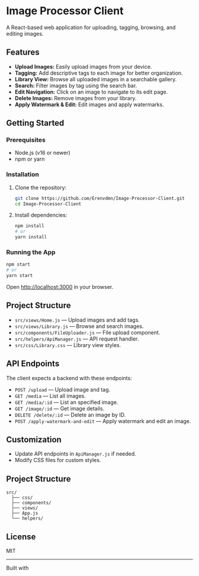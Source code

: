 # Image Processor Client

A React-based web application for uploading, tagging, browsing, and editing images.

## Features

- **Upload Images:** Easily upload images from your device.
- **Tagging:** Add descriptive tags to each image for better organization.
- **Library View:** Browse all uploaded images in a searchable gallery.
- **Search:** Filter images by tag using the search bar.
- **Edit Navigation:** Click on an image to navigate to its edit page.
- **Delete Images:** Remove images from your library.
- **Apply Watermark & Edit:** Edit images and apply watermarks.

## Getting Started

### Prerequisites

- Node.js (v16 or newer)
- npm or yarn

### Installation

1. Clone the repository:
    ```sh
    git clone https://github.com/Erenvdmn/Image-Processor-Client.git
    cd Image-Processor-Client
    ```

2. Install dependencies:
    ```sh
    npm install
    # or
    yarn install
    ```

### Running the App

```sh
npm start
# or
yarn start
```

Open [http://localhost:3000](http://localhost:3000) in your browser.

## Project Structure

- `src/views/Home.js` — Upload images and add tags.
- `src/views/Library.js` — Browse and search images.
- `src/components/FileUploader.js` — File upload component.
- `src/helpers/ApiManager.js` — API request handler.
- `src/css/Library.css` — Library view styles.

## API Endpoints

The client expects a backend with these endpoints:

- `POST /upload` — Upload image and tag.
- `GET /media` — List all images.
- `GET /media/:id` — List an specified image.
- `GET /image/:id` — Get image details.
- `DELETE /delete/:id` — Delete an image by ID.
- `POST /apply-watermark-and-edit` — Apply watermark and edit an image.

## Customization

- Update API endpoints in `ApiManager.js` if needed.
- Modify CSS files for custom styles.

## Project Structure

```
src/
  ├── css/
  ├── components/
  ├── views/
  ├── App.js
  └── helpers/
```

## License

MIT

---

Built with